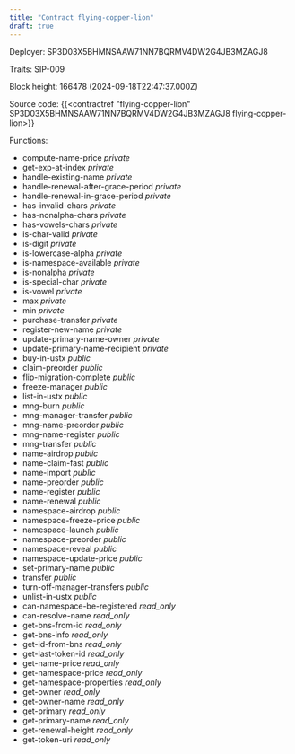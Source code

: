 ```yaml
---
title: "Contract flying-copper-lion"
draft: true
---
```

Deployer: SP3D03X5BHMNSAAW71NN7BQRMV4DW2G4JB3MZAGJ8

Traits:
SIP-009 



Block height: 166478 (2024-09-18T22:47:37.000Z)

Source code: {{<contractref "flying-copper-lion" SP3D03X5BHMNSAAW71NN7BQRMV4DW2G4JB3MZAGJ8 flying-copper-lion>}}

Functions:

* compute-name-price _private_
* get-exp-at-index _private_
* handle-existing-name _private_
* handle-renewal-after-grace-period _private_
* handle-renewal-in-grace-period _private_
* has-invalid-chars _private_
* has-nonalpha-chars _private_
* has-vowels-chars _private_
* is-char-valid _private_
* is-digit _private_
* is-lowercase-alpha _private_
* is-namespace-available _private_
* is-nonalpha _private_
* is-special-char _private_
* is-vowel _private_
* max _private_
* min _private_
* purchase-transfer _private_
* register-new-name _private_
* update-primary-name-owner _private_
* update-primary-name-recipient _private_
* buy-in-ustx _public_
* claim-preorder _public_
* flip-migration-complete _public_
* freeze-manager _public_
* list-in-ustx _public_
* mng-burn _public_
* mng-manager-transfer _public_
* mng-name-preorder _public_
* mng-name-register _public_
* mng-transfer _public_
* name-airdrop _public_
* name-claim-fast _public_
* name-import _public_
* name-preorder _public_
* name-register _public_
* name-renewal _public_
* namespace-airdrop _public_
* namespace-freeze-price _public_
* namespace-launch _public_
* namespace-preorder _public_
* namespace-reveal _public_
* namespace-update-price _public_
* set-primary-name _public_
* transfer _public_
* turn-off-manager-transfers _public_
* unlist-in-ustx _public_
* can-namespace-be-registered _read_only_
* can-resolve-name _read_only_
* get-bns-from-id _read_only_
* get-bns-info _read_only_
* get-id-from-bns _read_only_
* get-last-token-id _read_only_
* get-name-price _read_only_
* get-namespace-price _read_only_
* get-namespace-properties _read_only_
* get-owner _read_only_
* get-owner-name _read_only_
* get-primary _read_only_
* get-primary-name _read_only_
* get-renewal-height _read_only_
* get-token-uri _read_only_
